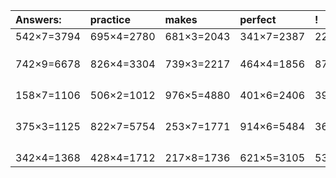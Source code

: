 | Answers: | practice | makes | perfect | ! |
| :--- | :--- | :--- | :--- | :--- |
| 542×7=3794 | 695×4=2780 | 681×3=2043 | 341×7=2387 | 229×3=687 | 
|   |   |   |   |   | 
|   |   |   |   |   | 
|   |   |   |   |   | 
| 742×9=6678 | 826×4=3304 | 739×3=2217 | 464×4=1856 | 878×2=1756 | 
|   |   |   |   |   | 
|   |   |   |   |   | 
|   |   |   |   |   | 
|   |   |   |   |   | 
| 158×7=1106 | 506×2=1012 | 976×5=4880 | 401×6=2406 | 399×4=1596 | 
|   |   |   |   |   | 
|   |   |   |   |   | 
|   |   |   |   |   | 
|   |   |   |   |   | 
| 375×3=1125 | 822×7=5754 | 253×7=1771 | 914×6=5484 | 362×5=1810 | 
|   |   |   |   |   | 
|   |   |   |   |   | 
|   |   |   |   |   | 
|   |   |   |   |   | 
| 342×4=1368 | 428×4=1712 | 217×8=1736 | 621×5=3105 | 538×4=2152 | 
